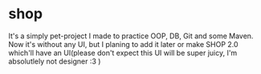 # shop
It's a simply pet-project I made to practice OOP, DB, Git and some Maven. Now it's without any UI, but I planing to add it later or make SHOP 2.0 which'll have an UI(please don't expect this UI will be super juicy, I'm absolutlely not designer :3 )
